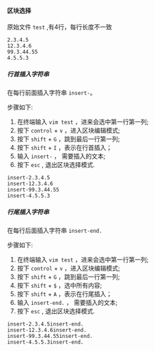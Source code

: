 
#### 区块选择

原始文件 `test` ,有4行，每行长度不一致 
```
2.3.4.5
12.3.4.6
99.3.44.55
4.5.5.3
```

##### 行首插入字符串

在每行前面插入字符串 `insert-`。

步骤如下:

1.  在终端输入 `vim test` ，进来会选中第一行第一列;
2.  按下 `control` + `v` ，进入区块编辑模式;
3.  按下 `shift` + `G` ，跳到最后一行第一列;
4.  按下 `shift` + `I` ，表示在行首插入；
5.  输入 `insert-` ， 需要插入的文本;
6.  按下 `esc` , 退出区块选择模式.



```
insert-2.3.4.5
insert-12.3.4.6
insert-99.3.44.55
insert-4.5.5.3
```




##### 行尾插入字符串

在每行后面插入字符串 `insert-end.`

步骤如下:

1.  在终端输入 `vim test` ，进来会选中第一行第一列;
2.  按下 `control` + `v` ，进入区块编辑模式;
3.  按下 `shift` + `G` ，跳到最后一行第一列;
4.  按下 `shift` + `$` ，选中所有内容;
4.  按下 `shift` + `A` ，表示在行尾插入；
5.  输入 `insert-end.` ， 需要插入的文本;
6.  按下 `esc` , 退出区块选择模式.

```
insert-2.3.4.5insert-end.
insert-12.3.4.6insert-end.
insert-99.3.44.55insert-end.
insert-4.5.5.3insert-end.
```




